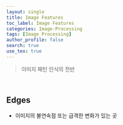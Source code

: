 ```yaml
---
layout: single
title: Image Features
toc_label: Image Features
categories: Image-Processing
tags: [Image Processing]
author_profile: false
search: true
use_tex: true
---
```


> 이미지 패턴 인식의 전반


<br>

## Edges
- 이미지의 불연속점 또는 급격한 변화가 있는 곳

<br>

